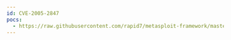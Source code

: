```yaml
---
id: CVE-2005-2847
pocs:
  - https://raw.githubusercontent.com/rapid7/metasploit-framework/master/modules/exploits/unix/webapp/barracuda_img_exec.rb
---
```

